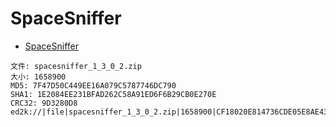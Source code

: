 # SpaceSniffer

- [SpaceSniffer](http://www.uderzo.it/main_products/space_sniffer/features.html)

```
文件: spacesniffer_1_3_0_2.zip
大小: 1658900
MD5: 7F47D50C449EE16A079C5787746DC790
SHA1: 1E2084EE231BFAD262C58A91ED6F6B29CB0E270E
CRC32: 9D3280D8
ed2k://|file|spacesniffer_1_3_0_2.zip|1658900|CF18020E814736CDE05E8AE4328AE1E8|/
```

